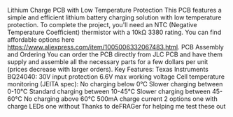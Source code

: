 Lithium Charge PCB with Low Temperature Protection This PCB features a simple and efficient lithium battery charging solution with low temperature protection. To complete the project, you'll need an NTC (Negative Temperature Coefficient) thermistor with a 10kΩ 3380 rating. You can find affordable options here https://www.aliexpress.com/item/1005006332067483.html. 
PCB Assembly and Ordering You can order the PCB directly from JLC PCB and have them supply and assemble all the necessary parts for a few dollars per unit (prices decrease with larger orders). 
Key Features: Texas Instruments BQ24040: 
30V input protection 
6.6V max working voltage 
Cell temperature monitoring (JEITA spec): 
No charging below 0°C 
Slower charging between 0-10°C 
Standard charging between 10-45°C
Slower charging between 45-60°C 
No charging above 60°C 
500mA charge current
2 options one with charge LEDs one without Thanks to deFRAGer for helping me test these out
